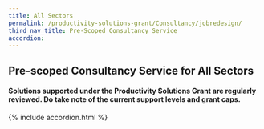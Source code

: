 ```yaml
---
title: All Sectors
permalink: /productivity-solutions-grant/Consultancy/jobredesign/
third_nav_title: Pre-Scoped Consultancy Service
accordion:
---
```


## Pre-scoped Consultancy Service for All Sectors

#### Solutions supported under the Productivity Solutions Grant are regularly reviewed. Do take note of the current support levels and grant caps.

{% include accordion.html %}

